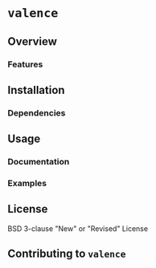 # `valence` 

## Overview

### Features

## Installation

### Dependencies

## Usage

### Documentation

### Examples

## License

BSD 3-clause "New" or "Revised" License

## Contributing to `valence`

